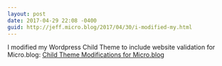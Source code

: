 ```yaml
---
layout: post
date: 2017-04-29 22:08 -0400
guid: http://jeff.micro.blog/2017/04/30/i-modified-my.html
---
```

I modified my Wordpress Child Theme to include website validation for Micro.blog:
[Child Theme Modifications for Micro.blog](https://jeffvautin.com/2017/04/child-theme-modifications-for-micro-blog/)
